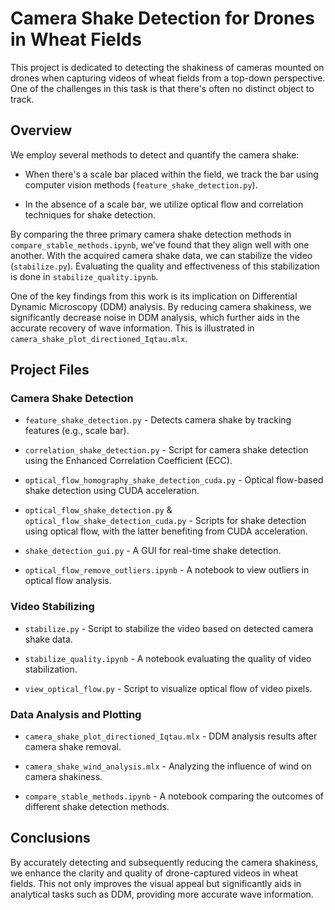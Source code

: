 # Camera Shake Detection for Drones in Wheat Fields

This project is dedicated to detecting the shakiness of cameras mounted on drones when capturing videos of wheat fields from a top-down perspective. One of the challenges in this task is that there's often no distinct object to track. 

## Overview

We employ several methods to detect and quantify the camera shake:

- When there's a scale bar placed within the field, we track the bar using computer vision methods (`feature_shake_detection.py`).
  
- In the absence of a scale bar, we utilize optical flow and correlation techniques for shake detection.
  
By comparing the three primary camera shake detection methods in `compare_stable_methods.ipynb`, we've found that they align well with one another. With the acquired camera shake data, we can stabilize the video (`stabilize.py`). Evaluating the quality and effectiveness of this stabilization is done in `stabilize_quality.ipynb`.

One of the key findings from this work is its implication on Differential Dynamic Microscopy (DDM) analysis. By reducing camera shakiness, we significantly decrease noise in DDM analysis, which further aids in the accurate recovery of wave information. This is illustrated in `camera_shake_plot_directioned_Iqtau.mlx`.

## Project Files

### Camera Shake Detection

- `feature_shake_detection.py` - Detects camera shake by tracking features (e.g., scale bar).

- `correlation_shake_detection.py` - Script for camera shake detection using the Enhanced Correlation Coefficient (ECC).

- `optical_flow_homography_shake_detection_cuda.py` - Optical flow-based shake detection using CUDA acceleration.

- `optical_flow_shake_detection.py` & `optical_flow_shake_detection_cuda.py` - Scripts for shake detection using optical flow, with the latter benefiting from CUDA acceleration.

- `shake_detection_gui.py` - A GUI for real-time shake detection.

- `optical_flow_remove_outliers.ipynb` - A notebook to view outliers in optical flow analysis.

### Video Stabilizing

- `stabilize.py` - Script to stabilize the video based on detected camera shake data.

- `stabilize_quality.ipynb` - A notebook evaluating the quality of video stabilization.

- `view_optical_flow.py` - Script to visualize optical flow of video pixels.

### Data Analysis and Plotting

- `camera_shake_plot_directioned_Iqtau.mlx` - DDM analysis results after camera shake removal.

- `camera_shake_wind_analysis.mlx` - Analyzing the influence of wind on camera shakiness.

- `compare_stable_methods.ipynb` - A notebook comparing the outcomes of different shake detection methods.


## Conclusions

By accurately detecting and subsequently reducing the camera shakiness, we enhance the clarity and quality of drone-captured videos in wheat fields. This not only improves the visual appeal but significantly aids in analytical tasks such as DDM, providing more accurate wave information.

